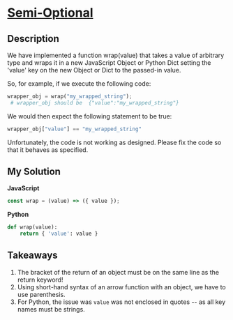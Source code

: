 # [Semi-Optional](https://www.codewars.com/kata/521cd52e790405a74800032c)

## Description

We have implemented a function wrap(value) that takes a value of arbitrary type and wraps it in a new JavaScript Object or Python Dict setting the 'value' key on the new Object or Dict to the passed-in value.

So, for example, if we execute the following code:

```py
wrapper_obj = wrap("my_wrapped_string");
 # wrapper_obj should be  {"value":"my_wrapped_string"}
```

We would then expect the following statement to be true:

```py
wrapper_obj["value"] == "my_wrapped_string"
```

Unfortunately, the code is not working as designed. Please fix the code so that it behaves as specified.

## My Solution

**JavaScript**

```js
const wrap = (value) => ({ value });
```

**Python**

```py
def wrap(value):
    return { 'value': value }
```

## Takeaways

1. The bracket of the return of an object must be on the same line as the return keyword!
2. Using short-hand syntax of an arrow function with an object, we have to use parenthesis.
3. For Python, the issue was `value` was not enclosed in quotes -- as all key names must be strings.
